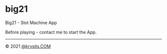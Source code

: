 # big21
Big21 - Slot Machine App

Before playing - contact me to start the App.

---
&copy; 2021 [@krysits.COM](https://0k.lv/kryits)
